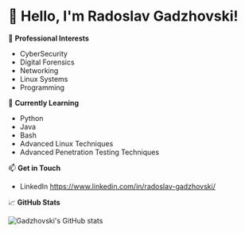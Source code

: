 # 👋 Hello, I'm Radoslav Gadzhovski!


🔭 **Professional Interests**
- CyberSecurity
- Digital Forensics
- Networking
- Linux Systems
- Programming

🌱 **Currently Learning**
- Python
- Java
- Bash
- Advanced Linux Techniques
- Advanced Penetration Testing Techniques

📫 **Get in Touch**
- LinkedIn https://www.linkedin.com/in/radoslav-gadzhovski/


📈 **GitHub Stats**

![Gadzhovski's GitHub stats](https://github-readme-stats.vercel.app/api?username=Gadzhovski&show_icons=true&theme=radical)

